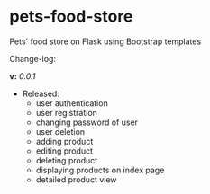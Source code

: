 # pets-food-store
Pets' food store on Flask using Bootstrap templates

Change-log:

**v:** _0.0.1_
- Released:
  - user authentication
  - user registration
  - changing password of user
  - user deletion
  - adding product
  - editing product
  - deleting product
  - displaying products on index page
  - detailed product view

